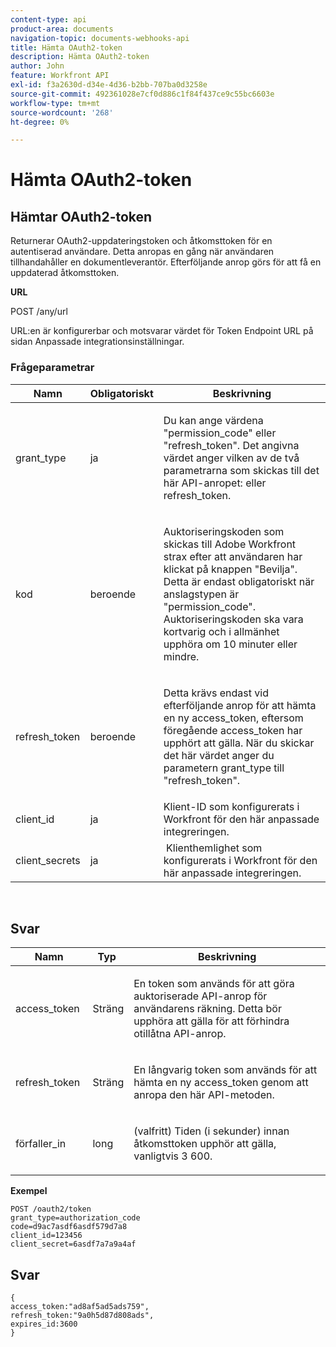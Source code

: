```yaml
---
content-type: api
product-area: documents
navigation-topic: documents-webhooks-api
title: Hämta OAuth2-token
description: Hämta OAuth2-token
author: John
feature: Workfront API
exl-id: f3a2630d-d34e-4d36-b2bb-707ba0d3258e
source-git-commit: 492361028e7cf0d886c1f84f437ce9c55bc6603e
workflow-type: tm+mt
source-wordcount: '268'
ht-degree: 0%

---
```



# Hämta OAuth2-token

## Hämtar OAuth2-token

Returnerar OAuth2-uppdateringstoken och åtkomsttoken för en autentiserad användare. Detta anropas en gång när användaren tillhandahåller en dokumentleverantör. Efterföljande anrop görs för att få en uppdaterad åtkomsttoken.

**URL**

POST /any/url

URL:en är konfigurerbar och motsvarar värdet för Token Endpoint URL på sidan Anpassade integrationsinställningar.

### Frågeparametrar

<table style="table-layout:auto">
 <col>
 <col>
 <col>
 <thead>
  <tr>
   <th>Namn</th>
   <th>Obligatoriskt</th>
   <th>Beskrivning</th>
  </tr>
 </thead>
 <tbody>
  <tr>
   <td>grant_type</td>
   <td>ja</td>
   <td><p>Du kan ange värdena "permission_code" eller "refresh_token". Det angivna värdet anger vilken av de två parametrarna som skickas till det här API-anropet: eller refresh_token.</p></td>
  </tr>
  <tr>
   <td>kod</td>
   <td>beroende</td>
   <td><p>Auktoriseringskoden som skickas till Adobe Workfront strax efter att användaren har klickat på knappen "Bevilja". Detta är endast obligatoriskt när anslagstypen är "permission_code". Auktoriseringskoden ska vara kortvarig och i allmänhet upphöra om 10 minuter eller mindre.</p></td>
  </tr>
  <tr>
   <td>refresh_token</td>
   <td>beroende</td>
   <td><p>Detta krävs endast vid efterföljande anrop för att hämta en ny access_token, eftersom föregående access_token har upphört att gälla. När du skickar det här värdet anger du parametern grant_type till "refresh_token".</p></td>
  </tr>
  <tr>
   <td>client_id</td>
   <td>ja</td>
   <td>Klient-ID som konfigurerats i Workfront för den här anpassade integreringen.</td>
  </tr>
  <tr>
   <td>client_secrets</td>
   <td>ja</td>
   <td> Klienthemlighet som konfigurerats i Workfront för den här anpassade integreringen.</td>
  </tr>
 </tbody>
</table>

 

## Svar

<table style="table-layout:auto">
 <col>
 <col>
 <col>
 <thead>
  <tr>
   <th>Namn</th>
   <th>Typ </th>
   <th>Beskrivning</th>
  </tr>
 </thead>
 <tbody>
  <tr>
   <td>access_token </td>
   <td>Sträng</td>
   <td><p>En token som används för att göra auktoriserade API-anrop för användarens räkning. Detta bör upphöra att gälla för att förhindra otillåtna API-anrop.</p></td>
  </tr>
  <tr>
   <td>refresh_token </td>
   <td>Sträng</td>
   <td><p>En långvarig token som används för att hämta en ny access_token genom att anropa den här API-metoden.</p></td>
  </tr>
  <tr>
   <td>förfaller_in </td>
   <td>long</td>
   <td><p>(valfritt) Tiden (i sekunder) innan åtkomsttoken upphör att gälla, vanligtvis 3 600.</p></td>
  </tr>
 </tbody>
</table>

**Exempel**

```
POST /oauth2/token
grant_type=authorization_code
code=d9ac7asdf6asdf579d7a8
client_id=123456
client_secret=6asdf7a7a9a4af
```

## Svar

```
{
access_token:"ad8af5ad5ads759",
refresh_token:"9a0h5d87d808ads",
expires_id:3600
}
```

